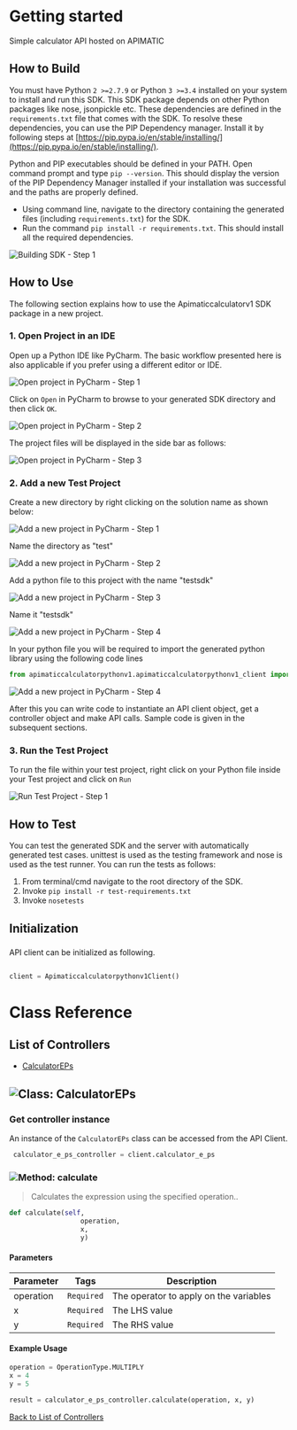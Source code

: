 # Getting started

Simple calculator API hosted on APIMATIC

## How to Build


You must have Python ```2 >=2.7.9``` or Python ```3 >=3.4``` installed on your system to install and run this SDK. This SDK package depends on other Python packages like nose, jsonpickle etc. 
These dependencies are defined in the ```requirements.txt``` file that comes with the SDK.
To resolve these dependencies, you can use the PIP Dependency manager. Install it by following steps at [https://pip.pypa.io/en/stable/installing/](https://pip.pypa.io/en/stable/installing/).

Python and PIP executables should be defined in your PATH. Open command prompt and type ```pip --version```.
This should display the version of the PIP Dependency Manager installed if your installation was successful and the paths are properly defined.

* Using command line, navigate to the directory containing the generated files (including ```requirements.txt```) for the SDK.
* Run the command ```pip install -r requirements.txt```. This should install all the required dependencies.

![Building SDK - Step 1](https://apidocs.io/illustration/python?step=installDependencies&workspaceFolder=APIMATIC%20Calculator%20V1-Python)


## How to Use

The following section explains how to use the Apimaticcalculatorv1 SDK package in a new project.

### 1. Open Project in an IDE

Open up a Python IDE like PyCharm. The basic workflow presented here is also applicable if you prefer using a different editor or IDE.

![Open project in PyCharm - Step 1](https://apidocs.io/illustration/python?step=pyCharm)

Click on ```Open``` in PyCharm to browse to your generated SDK directory and then click ```OK```.

![Open project in PyCharm - Step 2](https://apidocs.io/illustration/python?step=openProject0&workspaceFolder=APIMATIC%20Calculator%20V1-Python)     

The project files will be displayed in the side bar as follows:

![Open project in PyCharm - Step 3](https://apidocs.io/illustration/python?step=openProject1&workspaceFolder=APIMATIC%20Calculator%20V1-Python&projectName=apimaticcalculatorpythonv1)     

### 2. Add a new Test Project

Create a new directory by right clicking on the solution name as shown below:

![Add a new project in PyCharm - Step 1](https://apidocs.io/illustration/python?step=createDirectory&workspaceFolder=APIMATIC%20Calculator%20V1-Python&projectName=apimaticcalculatorpythonv1)

Name the directory as "test"

![Add a new project in PyCharm - Step 2](https://apidocs.io/illustration/python?step=nameDirectory)
   
Add a python file to this project with the name "testsdk"

![Add a new project in PyCharm - Step 3](https://apidocs.io/illustration/python?step=createFile&workspaceFolder=APIMATIC%20Calculator%20V1-Python&projectName=apimaticcalculatorpythonv1)

Name it "testsdk"

![Add a new project in PyCharm - Step 4](https://apidocs.io/illustration/python?step=nameFile)

In your python file you will be required to import the generated python library using the following code lines

```Python
from apimaticcalculatorpythonv1.apimaticcalculatorpythonv1_client import Apimaticcalculatorpythonv1Client
```

![Add a new project in PyCharm - Step 4](https://apidocs.io/illustration/python?step=projectFiles&workspaceFolder=APIMATIC%20Calculator%20V1-Python&libraryName=apimaticcalculatorpythonv1.apimaticcalculatorpythonv1_client&projectName=apimaticcalculatorpythonv1&className=Apimaticcalculatorpythonv1Client)

After this you can write code to instantiate an API client object, get a controller object and  make API calls. Sample code is given in the subsequent sections.

### 3. Run the Test Project

To run the file within your test project, right click on your Python file inside your Test project and click on ```Run```

![Run Test Project - Step 1](https://apidocs.io/illustration/python?step=runProject&workspaceFolder=APIMATIC%20Calculator%20V1-Python&libraryName=apimaticcalculatorpythonv1.apimaticcalculatorpythonv1_client&projectName=apimaticcalculatorpythonv1&className=Apimaticcalculatorpythonv1Client)


## How to Test

You can test the generated SDK and the server with automatically generated test
cases. unittest is used as the testing framework and nose is used as the test
runner. You can run the tests as follows:

  1. From terminal/cmd navigate to the root directory of the SDK.
  2. Invoke ```pip install -r test-requirements.txt```
  3. Invoke ```nosetests```

## Initialization

### 

API client can be initialized as following.

```python

client = Apimaticcalculatorpythonv1Client()
```



# Class Reference

## <a name="list_of_controllers"></a>List of Controllers

* [CalculatorEPs](#calculator_e_ps)

## <a name="calculator_e_ps"></a>![Class: ](https://apidocs.io/img/class.png ".CalculatorEPs") CalculatorEPs

### Get controller instance

An instance of the ``` CalculatorEPs ``` class can be accessed from the API Client.

```python
 calculator_e_ps_controller = client.calculator_e_ps
```

### <a name="calculate"></a>![Method: ](https://apidocs.io/img/method.png ".CalculatorEPs.calculate") calculate

> Calculates the expression using the specified operation..

```python
def calculate(self,
                  operation,
                  x,
                  y)
```

#### Parameters

| Parameter | Tags | Description |
|-----------|------|-------------|
| operation |  ``` Required ```  | The operator to apply on the variables |
| x |  ``` Required ```  | The LHS value |
| y |  ``` Required ```  | The RHS value |



#### Example Usage

```python
operation = OperationType.MULTIPLY
x = 4
y = 5

result = calculator_e_ps_controller.calculate(operation, x, y)

```


[Back to List of Controllers](#list_of_controllers)



